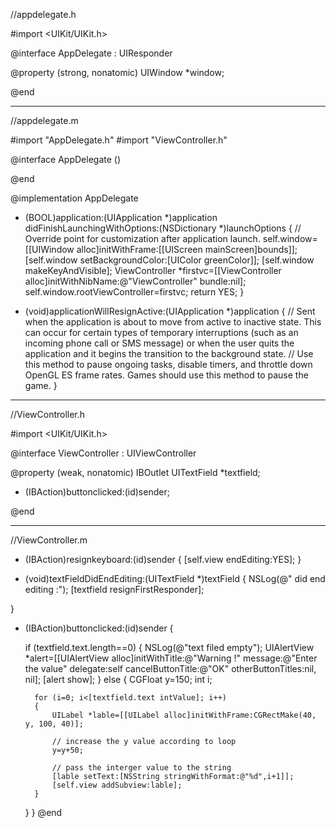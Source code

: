 //appdelegate.h

#import <UIKit/UIKit.h>

@interface AppDelegate : UIResponder <UIApplicationDelegate>

@property (strong, nonatomic) UIWindow *window;


@end

_______________________________________________________________________

//appdelegate.m


#import "AppDelegate.h"
#import "ViewController.h"

@interface AppDelegate ()

@end

@implementation AppDelegate


- (BOOL)application:(UIApplication *)application didFinishLaunchingWithOptions:(NSDictionary *)launchOptions {
    // Override point for customization after application launch.
    self.window=[[UIWindow alloc]initWithFrame:[[UIScreen mainScreen]bounds]];
    [self.window setBackgroundColor:[UIColor greenColor]];
    [self.window makeKeyAndVisible];
    ViewController *firstvc=[[ViewController alloc]initWithNibName:@"ViewController" bundle:nil];
    self.window.rootViewController=firstvc;
    return YES;
}

- (void)applicationWillResignActive:(UIApplication *)application {
    // Sent when the application is about to move from active to inactive state. This can occur for certain types of temporary interruptions (such as an incoming phone call or SMS message) or when the user quits the application and it begins the transition to the background state.
    // Use this method to pause ongoing tasks, disable timers, and throttle down OpenGL ES frame rates. Games should use this method to pause the game.
}

_______________________________________________________________________________________________________________
//ViewController.h

#import <UIKit/UIKit.h>

@interface ViewController : UIViewController

@property (weak, nonatomic) IBOutlet UITextField *textfield;

- (IBAction)buttonclicked:(id)sender;

@end

______________________________________________________________________________________________________________
//ViewController.m

- (IBAction)resignkeyboard:(id)sender
{
    [self.view endEditing:YES];
}

- (void)textFieldDidEndEditing:(UITextField *)textField
{
    NSLog(@" did end editing :");
    [textfield resignFirstResponder];
        
}

- (IBAction)buttonclicked:(id)sender
{
    
    if (textfield.text.length==0)
    {
        NSLog(@"text filed empty");
        UIAlertView *alert=[[UIAlertView alloc]initWithTitle:@"Warning !" message:@"Enter the value" delegate:self cancelButtonTitle:@"OK" otherButtonTitles:nil, nil];
        [alert show];
    }
    else
    {
        CGFloat y=150;
        int i;
        
        for (i=0; i<[textfield.text intValue]; i++)
        {
            UILabel *lable=[[UILabel alloc]initWithFrame:CGRectMake(40, y, 100, 40)];
            
            // increase the y value according to loop
            y=y+50;
            
            // pass the interger value to the string
            [lable setText:[NSString stringWithFormat:@"%d",i+1]];
            [self.view addSubview:lable];
        }
        
    }
}
@end
